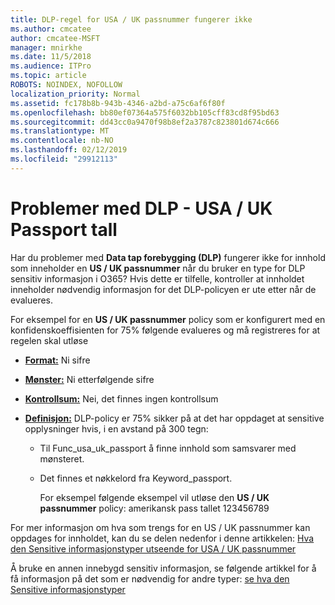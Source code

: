 ```yaml
---
title: DLP-regel for USA / UK passnummer fungerer ikke
ms.author: cmcatee
author: cmcatee-MSFT
manager: mnirkhe
ms.date: 11/5/2018
ms.audience: ITPro
ms.topic: article
ROBOTS: NOINDEX, NOFOLLOW
localization_priority: Normal
ms.assetid: fc178b8b-943b-4346-a2bd-a75c6af6f80f
ms.openlocfilehash: bb80ef07364a575f6032bb105cff83cd8f95bd63
ms.sourcegitcommit: dd43cc0a9470f98b8ef2a3787c823801d674c666
ms.translationtype: MT
ms.contentlocale: nb-NO
ms.lasthandoff: 02/12/2019
ms.locfileid: "29912113"
---
```

# <a name="problems-with-dlp---usuk-passport-numbers"></a>Problemer med DLP - USA / UK Passport tall

Har du problemer med **Data tap forebygging (DLP)** fungerer ikke for innhold som inneholder en **US / UK passnummer** når du bruker en type for DLP sensitiv informasjon i O365? Hvis dette er tilfelle, kontroller at innholdet inneholder nødvendig informasjon for det DLP-policyen er ute etter når de evalueres. 
  
For eksempel for en **US / UK passnummer** policy som er konfigurert med en konfidenskoeffisienten for 75% følgende evalueres og må registreres for at regelen skal utløse 
  
- **[Format:](https://docs.microsoft.com/office365/securitycompliance/what-the-sensitive-information-types-look-for#format-77)** Ni sifre 
    
- **[Mønster:](https://docs.microsoft.com/office365/securitycompliance/what-the-sensitive-information-types-look-for#pattern-77)** Ni etterfølgende sifre 
    
- **[Kontrollsum:](https://docs.microsoft.com/office365/securitycompliance/what-the-sensitive-information-types-look-for#checksum-76)** Nei, det finnes ingen kontrollsum 
    
- **[Definisjon:](https://docs.microsoft.com/office365/securitycompliance/what-the-sensitive-information-types-look-for#definition-77)** DLP-policy er 75% sikker på at det har oppdaget at sensitive opplysninger hvis, i en avstand på 300 tegn: 
    
  - Til Func_usa_uk_passport å finne innhold som samsvarer med mønsteret.
    
  - Det finnes et nøkkelord fra Keyword_passport.
    
    For eksempel følgende eksempel vil utløse den **US / UK passnummer** policy: amerikansk pass tallet 123456789 
    
For mer informasjon om hva som trengs for en US / UK passnummer kan oppdages for innholdet, kan du se delen nedenfor i denne artikkelen: [Hva den Sensitive informasjonstyper utseende for USA / UK passnummer](https://docs.microsoft.com/office365/securitycompliance/what-the-sensitive-information-types-look-for#us--uk-passport-number)
  
Å bruke en annen innebygd sensitiv informasjon, se følgende artikkel for å få informasjon på det som er nødvendig for andre typer: [se hva den Sensitive informasjonstyper](https://docs.microsoft.com/office365/securitycompliance/what-the-sensitive-information-types-look-for)
  

